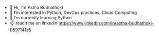 - 👋 Hi, I’m Astha Budhathoki
- 👀 I’m interested in Python, DevOps practices, Cloud Computing
- 🌱 I’m currently learning Python
- 📫 reach me on linkedin https://www.linkedin.com/in/astha-budhathoki-0597141a5

